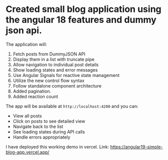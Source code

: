 # Created small blog application using the angular 18 features and dummy json api.

The application will:
1. Fetch posts from DummyJSON  API
2. Display them in a list with truncate pipe
3. Allow navigation to individual post details
4. Show loading states and error messages
5. Use Angular Signals for reactive state management
6. Utilize the new control flow syntax
7. Follow standalone component architecture
8. Added pagination.
9. Added reaction count


The app will be available at `http://localhost:4200` and you can:
- View all posts
- Click on posts to see detailed view
- Navigate back to the list
- See loading states during API calls
- Handle errors appropriately

I have deployed this working demo in vercel.
Link: https://angular19-simple-blog-app.vercel.app/
